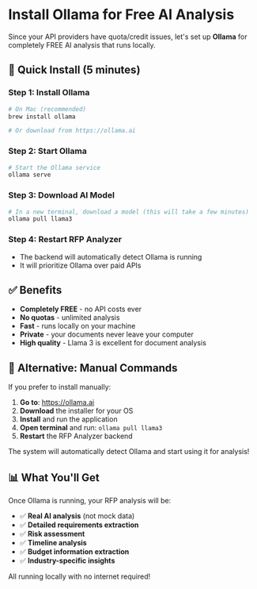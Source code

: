# Install Ollama for Free AI Analysis

Since your API providers have quota/credit issues, let's set up **Ollama** for completely FREE AI analysis that runs locally.

## 🚀 Quick Install (5 minutes)

### Step 1: Install Ollama
```bash
# On Mac (recommended)
brew install ollama

# Or download from https://ollama.ai
```

### Step 2: Start Ollama
```bash
# Start the Ollama service
ollama serve
```

### Step 3: Download AI Model
```bash
# In a new terminal, download a model (this will take a few minutes)
ollama pull llama3
```

### Step 4: Restart RFP Analyzer
- The backend will automatically detect Ollama is running
- It will prioritize Ollama over paid APIs

## ✅ Benefits
- **Completely FREE** - no API costs ever
- **No quotas** - unlimited analysis
- **Fast** - runs locally on your machine  
- **Private** - your documents never leave your computer
- **High quality** - Llama 3 is excellent for document analysis

## 🔧 Alternative: Manual Commands

If you prefer to install manually:

1. **Go to**: https://ollama.ai
2. **Download** the installer for your OS
3. **Install** and run the application
4. **Open terminal** and run: `ollama pull llama3`
5. **Restart** the RFP Analyzer backend

The system will automatically detect Ollama and start using it for analysis!

## 📊 What You'll Get

Once Ollama is running, your RFP analysis will be:
- ✅ **Real AI analysis** (not mock data)
- ✅ **Detailed requirements extraction**
- ✅ **Risk assessment**  
- ✅ **Timeline analysis**
- ✅ **Budget information extraction**
- ✅ **Industry-specific insights**

All running locally with no internet required!